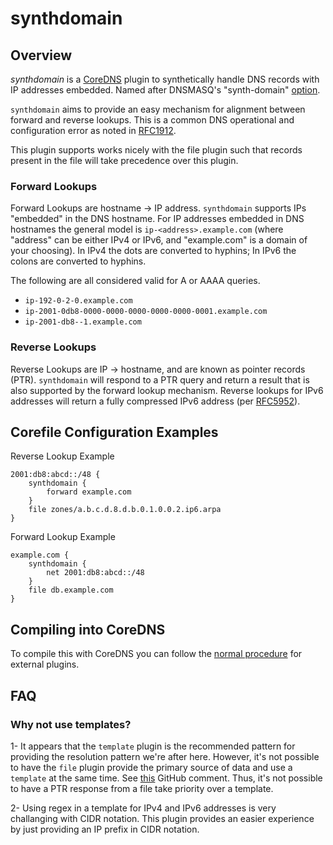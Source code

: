 # synthdomain

## Overview

*synthdomain* is a [CoreDNS](http://coredns.io) plugin to synthetically handle DNS records with IP addresses embedded.
Named after DNSMASQ's "synth-domain" [option](http://www.thekelleys.org.uk/dnsmasq/docs/dnsmasq-man.html).

`synthdomain` aims to provide an easy mechanism for alignment between forward and reverse lookups.
This is a common DNS operational and configuration error as noted in [RFC1912](https://tools.ietf.org/html/rfc1912#section-2.1).

This plugin supports works nicely with the file plugin such that records present in the file will take precedence over this plugin.  

### Forward Lookups

Forward Lookups are hostname -> IP address. 
`synthdomain` supports IPs "embedded" in the DNS hostname. 
For IP addresses embedded in DNS hostnames the general model is `ip-<address>.example.com`
(where "address" can be either IPv4 or IPv6, and "example.com" is a domain of your choosing).
In IPv4 the dots are converted to hyphins; In IPv6 the colons are converted to hyphins.

The following are all considered valid for A or AAAA queries.

 * `ip-192-0-2-0.example.com`
 * `ip-2001-0db8-0000-0000-0000-0000-0000-0001.example.com`
 * `ip-2001-db8--1.example.com`

### Reverse Lookups

Reverse Lookups are IP -> hostname, and are known as pointer records (PTR).
`synthdomain` will respond to a PTR query and return a result that is also supported by the forward lookup mechanism.
Reverse lookups for IPv6 addresses will return a fully compressed IPv6 address (per [RFC5952](https://tools.ietf.org/html/rfc5952#section-2.2)).

## Corefile Configuration Examples

Reverse Lookup Example

~~~
2001:db8:abcd::/48 {
    synthdomain {
        forward example.com
    }
    file zones/a.b.c.d.8.d.b.0.1.0.0.2.ip6.arpa
}
~~~

Forward Lookup Example 

~~~
example.com {
    synthdomain {
        net 2001:db8:abcd::/48
    }
    file db.example.com
}
~~~


## Compiling into CoreDNS

To compile this with CoreDNS you can follow the [normal procedure](https://coredns.io/2017/07/25/compile-time-enabling-or-disabling-plugins/) for external plugins. 

## FAQ

### Why not use templates?

1- It appears that the `template` plugin is the recommended pattern for providing the resolution pattern we're after here.
However, it's not possible to have the `file` plugin provide the primary source of data and use a `template` at the same time. 
See [this](https://github.com/coredns/coredns/issues/2977#issuecomment-555938144) GitHub comment. 
Thus, it's not possible to have a PTR response from a file take priority over a template. 

2-  Using regex in a template for IPv4 and IPv6 addresses is very challanging with CIDR notation.
This plugin provides an easier experience by just providing an IP prefix in CIDR notation.  
